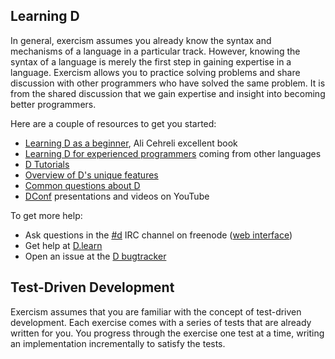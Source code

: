 ## Learning D

In general, exercism assumes you already know the syntax and mechanisms
of a language in a particular track.  However, knowing the syntax of a
language is merely the first step in gaining expertise in a language.
Exercism allows you to practice solving problems and share discussion
with other programmers who have solved the same problem.  It is from
the shared discussion that we gain expertise and insight into becoming
better programmers.

Here are a couple of resources to get you started:

* [Learning D as a beginner](http://ddili.org/ders/d.en/index.html), Ali Cehreli excellent book
* [Learning D for experienced programmers](http://wiki.dlang.org/Coming_From) coming from other languages
* [D Tutorials](https://wiki.dlang.org/Tutorials)
* [Overview of D's unique features](http://dlang.org/overview.html)
* [Common questions about D](http://dlang.org/faq.html)
* [DConf](http://dconf.org/2016/index.html) presentations and videos on YouTube

To get more help:

* Ask questions in the [#d](irc://irc.freenode.net/d) IRC channel on freenode ([web
  interface](https://kiwiirc.com/client/irc.freenode.net/d))
* Get help at [D.learn](http://forum.dlang.org/group/learn)
* Open an issue at the [D bugtracker](https://issues.dlang.org/)

## Test-Driven Development

Exercism assumes that you are familiar with the concept of test-driven
development. Each exercise comes with a series of tests that are already
written for you. You progress through the exercise one test at a time,
writing an implementation incrementally to satisfy the tests.

